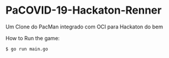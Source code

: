 # PaCOVID-19-Hackaton-Renner
Um Clone do PacMan integrado com OCI para Hackaton do bem


How to Run the game: 
```
$ go run main.go
```
